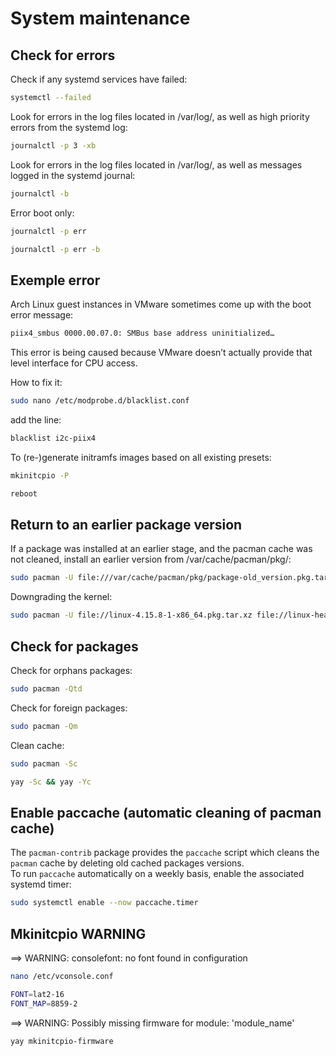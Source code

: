 # System maintenance

## Check for errors

Check if any systemd services have failed:

```bash
systemctl --failed
```

Look for errors in the log files located in /var/log/, as well as high priority errors from the systemd log:

```bash
journalctl -p 3 -xb
```

Look for errors in the log files located in /var/log/, as well as messages logged in the systemd journal:

```bash
journalctl -b
```

Error boot only:

```bash
journalctl -p err
```

```bash
journalctl -p err -b
```

## Exemple error

Arch Linux guest instances in VMware sometimes come up with the boot error message:

```bash
piix4_smbus 0000.00.07.0: SMBus base address uninitialized…
```

This error is being caused because VMware doesn’t actually provide that level interface for CPU access.

How to fix it:

```bash
sudo nano /etc/modprobe.d/blacklist.conf
```

add the line:

```bash
blacklist i2c-piix4
```

To (re-)generate initramfs images based on all existing presets:

```bash
mkinitcpio -P
```

```bash
reboot
```

## Return to an earlier package version

If a package was installed at an earlier stage, and the pacman cache was not cleaned, install an earlier version from /var/cache/pacman/pkg/:

```bash
sudo pacman -U file:///var/cache/pacman/pkg/package-old_version.pkg.tar.type
```

Downgrading the kernel:

```bash
sudo pacman -U file://linux-4.15.8-1-x86_64.pkg.tar.xz file://linux-headers-4.15.8-1-x86_64.pkg.tar.xz file://virtualbox-host-modules-arch-5.2.8-4-x86_64.pkg.tar.xz
```

## Check for packages 

Check for orphans packages:

```bash
sudo pacman -Qtd
```

Check for foreign packages:

```bash
sudo pacman -Qm
```

Clean cache:

```bash
sudo pacman -Sc
```

```bash
yay -Sc && yay -Yc
```

## Enable paccache (automatic cleaning of pacman cache)

The `pacman-contrib` package provides the `paccache` script which cleans the `pacman` cache by deleting old cached packages versions.  
To run `paccache` automatically on a weekly basis, enable the associated systemd timer:

```bash
sudo systemctl enable --now paccache.timer
```

## Mkinitcpio WARNING

==> WARNING: consolefont: no font found in configuration

```bash
nano /etc/vconsole.conf
```

```bash
FONT=lat2-16
FONT_MAP=8859-2
```

==> WARNING: Possibly missing firmware for module: 'module_name'
```bash
yay mkinitcpio-firmware
```
